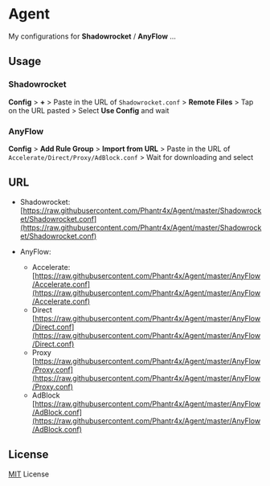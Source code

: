 # Agent

My configurations for **Shadowrocket** / **AnyFlow** ...

## Usage

### Shadowrocket

**Config** > **+** > Paste in the URL of `Shadowrocket.conf` > **Remote Files** > Tap on the URL pasted > Select **Use Config** and wait

### AnyFlow

**Config** > **Add Rule Group** > **Import from URL** > Paste in the URL of `Accelerate/Direct/Proxy/AdBlock.conf` > Wait for downloading and select

## URL

* Shadowrocket:
[https://raw.githubusercontent.com/Phantr4x/Agent/master/Shadowrocket/Shadowrocket.conf](https://raw.githubusercontent.com/Phantr4x/Agent/master/Shadowrocket/Shadowrocket.conf)

* AnyFlow:
  + Accelerate: [https://raw.githubusercontent.com/Phantr4x/Agent/master/AnyFlow/Accelerate.conf](https://raw.githubusercontent.com/Phantr4x/Agent/master/AnyFlow/Accelerate.conf)
  + Direct [https://raw.githubusercontent.com/Phantr4x/Agent/master/AnyFlow/Direct.conf](https://raw.githubusercontent.com/Phantr4x/Agent/master/AnyFlow/Direct.conf)
  + Proxy [https://raw.githubusercontent.com/Phantr4x/Agent/master/AnyFlow/Proxy.conf](https://raw.githubusercontent.com/Phantr4x/Agent/master/AnyFlow/Proxy.conf)
  + AdBlock [https://raw.githubusercontent.com/Phantr4x/Agent/master/AnyFlow/AdBlock.conf](https://raw.githubusercontent.com/Phantr4x/Agent/master/AnyFlow/AdBlock.conf)

## License
[MIT](https://opensource.org/licenses/MIT) License
